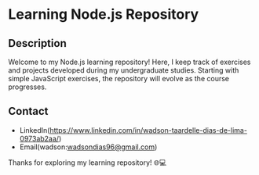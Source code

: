 # Learning Node.js Repository

## Description

Welcome to my Node.js learning repository! Here, I keep track of exercises and projects developed during my undergraduate studies. Starting with simple JavaScript exercises, the repository will evolve as the course progresses.

## Contact

- LinkedIn(https://www.linkedin.com/in/wadson-taardelle-dias-de-lima-0973ab2aa/)
- Email(wadson:wadsondias96@gmail.com)

Thanks for exploring my learning repository! 🌐💻
